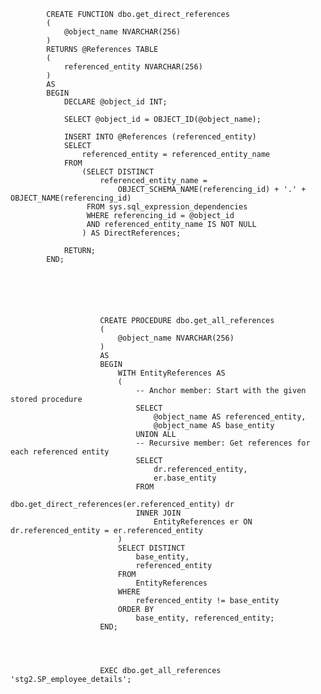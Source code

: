             CREATE FUNCTION dbo.get_direct_references
            (
                @object_name NVARCHAR(256)
            )
            RETURNS @References TABLE
            (
                referenced_entity NVARCHAR(256)
            )
            AS
            BEGIN
                DECLARE @object_id INT;
            
                SELECT @object_id = OBJECT_ID(@object_name);
            
                INSERT INTO @References (referenced_entity)
                SELECT 
                    referenced_entity = referenced_entity_name 
                FROM 
                    (SELECT DISTINCT 
                        referenced_entity_name = 
                            OBJECT_SCHEMA_NAME(referencing_id) + '.' + OBJECT_NAME(referencing_id)
                     FROM sys.sql_expression_dependencies 
                     WHERE referencing_id = @object_id
                     AND referenced_entity_name IS NOT NULL
                    ) AS DirectReferences;
            
                RETURN;
            END;




                        
                        
                        CREATE PROCEDURE dbo.get_all_references
                        (
                            @object_name NVARCHAR(256)
                        )
                        AS
                        BEGIN
                            WITH EntityReferences AS
                            (
                                -- Anchor member: Start with the given stored procedure
                                SELECT 
                                    @object_name AS referenced_entity,
                                    @object_name AS base_entity
                                UNION ALL
                                -- Recursive member: Get references for each referenced entity
                                SELECT 
                                    dr.referenced_entity,
                                    er.base_entity
                                FROM 
                                    dbo.get_direct_references(er.referenced_entity) dr
                                INNER JOIN 
                                    EntityReferences er ON dr.referenced_entity = er.referenced_entity
                            )
                            SELECT DISTINCT 
                                base_entity,
                                referenced_entity
                            FROM 
                                EntityReferences
                            WHERE 
                                referenced_entity != base_entity
                            ORDER BY 
                                base_entity, referenced_entity;
                        END;
                        
                        
                        
                        
                        EXEC dbo.get_all_references 'stg2.SP_employee_details';

